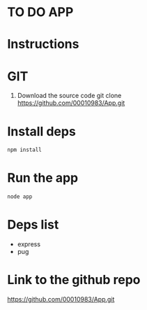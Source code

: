 # TO DO APP

# Instructions
# GIT
1. Download the source code
git clone https://github.com/00010983/App.git

# Install deps
```bash
npm install
```

# Run the app
``` bash 
node app
```

# Deps list
- express
- pug

# Link to the github repo
https://github.com/00010983/App.git